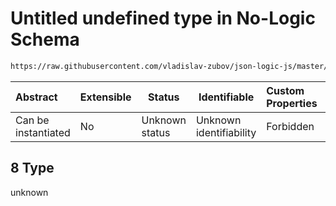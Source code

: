 # Untitled undefined type in No-Logic Schema

```txt
https://raw.githubusercontent.com/vladislav-zubov/json-logic-js/master/schemas/common/no-logic-object.json#/oneOf/1/allOf/1/not/oneOf/8
```




| Abstract            | Extensible | Status         | Identifiable            | Custom Properties | Additional Properties | Access Restrictions | Defined In                                                                   |
| :------------------ | ---------- | -------------- | ----------------------- | :---------------- | --------------------- | ------------------- | ---------------------------------------------------------------------------- |
| Can be instantiated | No         | Unknown status | Unknown identifiability | Forbidden         | Allowed               | none                | [no-logic-object.json\*](common/no-logic-object.json "open original schema") |

## 8 Type

unknown
